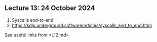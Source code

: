 ## Lecture 13: 24 October 2024

1. Syscalls end-to-end
  1. <https://kdlp.underground.software/articles/syscalls_end_to_end.html>

See useful links from <L12.md>

